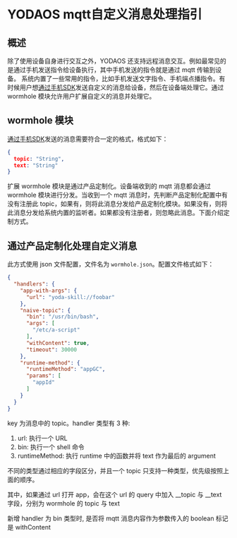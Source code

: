 # YODAOS mqtt自定义消息处理指引

## 概述

除了使用设备自身进行交互之外，YODAOS 还支持远程消息交互。例如最常见的是通过手机发送指令给设备执行，其中手机发送的指令就是通过 mqtt 传输到设备。
系统内置了一些常用的指令，比如手机发送文字指令、手机端点播指令。有时候用户想[通过手机SDK][mobile-sdk]发送自定义的消息给设备，然后在设备端处理它。通过 wormhole 模块允许用户扩展自定义的消息并处理它。

## wormhole 模块

[通过手机SDK][mobile-sdk]发送的消息需要符合一定的格式，格式如下：

```json
{
  topic: "String",
  text: "String"
}
```

扩展 wormhole 模块是通过产品定制化。设备端收到的 mqtt 消息都会通过 wormhole 模块进行分发。当收到一个 mqtt 消息时，先判断产品定制化配置中有没有注册此 topic，如果有，则将此消息分发给产品定制化模块。如果没有，则将此消息分发给系统内置的监听者。如果都没有注册者，则忽略此消息。下面介绍定制方式。

## 通过产品定制化处理自定义消息

此方式使用 json 文件配置，文件名为 `wormhole.json`。配置文件格式如下：

```json
{
  "handlers": {
    "app-with-args": {
      "url": "yoda-skill://foobar"
    },
    "naive-topic": {
      "bin": "/usr/bin/bash",
      "args": [
        "/etc/a-script"
      ],
      "withContent": true,
      "timeout": 30000
    },
    "runtime-method": {
      "runtimeMethod": "appGC",
      "params": [
        "appId"
      ]
    }
  }
}
```

key 为消息中的 topic。handler 类型有 3 种:

  1. url: 执行一个 URL
  2. bin: 执行一个 shell 命令
  3. runtimeMethod: 执行 runtime 中的函数并将 text 作为最后的 argument

不同的类型通过相应的字段区分，并且一个 topic 只支持一种类型，优先级按照上面的顺序。

其中，如果通过 url 打开 app，会在这个 url 的 query 中加入 __topic 与 __text 字段，分别为 wormhole 的 topic 与 text

新增 handler 为 bin 类型时, 是否将 mqtt 消息内容作为参数传入的 boolean 标记是 withContent


[mobile-sdk]: https://rokid.github.io/mobile-sdk-android-docs/res/86_topic_msg.html